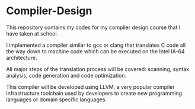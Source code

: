 # Compiler-Design

This repository contains my codes for my compiler design course that I have taken at school.

I implemented a compiler similar to gcc or clang that translates C code all the way down to machine code which can be executed on the Intel IA-64 architecture.

All major steps of the translation process will be covered: scanning, syntax analysis, code generation and code optimization.

This compiler will be developed using LLVM, a very popular compiler infrastructure toolchain used by developers to create new programming languages or domain specific languages.